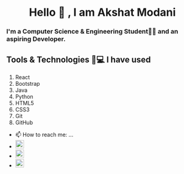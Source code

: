<h1 align="center">Hello 👋 , I am Akshat Modani</h1>

### I'm a Computer Science & Engineering Student👨‍🎓 and an aspiring Developer.


## Tools & Technologies 🏽‍💻 I have used

1. React 
2. Bootstrap
3. Java
4. Python
5. HTML5
6. CSS3
7. Git
8. GitHub

- 📫 How to reach me: ...
- [<img  alt="Akshat Modani | LinkedIn" width="22px" src="https://cdn.jsdelivr.net/npm/simple-icons@v3/icons/linkedin.svg" />][linkedin]&nbsp;&nbsp;&nbsp;
- [<img  alt="akshatmodani@gmail.com | Mail" width="22px" src="https://cdn.jsdelivr.net/npm/simple-icons@v3/icons/gmail.svg" />][mail]&nbsp;&nbsp;&nbsp;
- [<img  alt="Akshat Modani | Instagram" width="22px" src="https://cdn.jsdelivr.net/npm/simple-icons@v3/icons/gmail.svg" />][mail]&nbsp;&nbsp;&nbsp;

<!-- Syntax Links -->

[mail]: mailto:akshatmodani@gmail.com
[github]: https://github.com/Akshat12210/
[github-repo]: https://github.com/akshat12210?tab=repositories
[linkedin]: https://www.linkedin.com/in/akshat-modani-0764201b1
<!--
**Akshat12210/Akshat12210** is a ✨ _special_ ✨ repository because its `README.md` (this file) appears on your GitHub profile.

Here are some ideas to get you started:

- 🔭 I’m currently working on ...
- 🌱 I’m currently learning ...
- 👯 I’m looking to collaborate on ...
- 🤔 I’m looking for help with ...
- 💬 Ask me about ...
- 📫 How to reach me: ...
- 😄 Pronouns: ...
- ⚡ Fun fact: ...
-->
